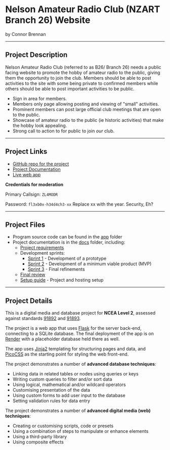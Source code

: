 # Nelson Amateur Radio Club (NZART Branch 26) Website

by Connor Brennan 


---

## Project Description

Nelson Amateur Radio Club (referred to as B26/ Branch 26) needs a public facing website to promote the hobby of amateur radio to the public, giving them the opportunity to join the club. Members should be able to post activities to the site with some being private to confirmed members while others should be able to post important activities to be public.

- Sign in area for members.
- Members only page allowing posting and viewing of "small" activities.
- Prominent members can post large official club meetings that are open to the public.
- Showcase of amateur radio to the public (ie historic activities) that make the hobby look appealing.
- Strong call to action to for public to join *our* club. 


---

## Project Links

- [GitHub repo for the project](https://github.com/waimea-chbrennan/branch26-website)
- [Project Documentation](https://waimea-chbrennan.github.io/branch26-website/)
- [Live web app](https://branch26-website.onrender.com)

**Credentials for moderation**

Primary Callsign: `ZL4MODR`

Password: `fl3xb0x-h34d4ch3-xx`
Replace xx with the year. Security, Eh?

---

## Project Files

- Program source code can be found in the [app](app/) folder
- Project documentation is in the [docs](docs/) folder, including:
   - [Project requirements](docs/0-requirements.md)
   - Development sprints:
      - [Sprint 1](docs/1-sprint-1-prototype.md) - Development of a prototype
      - [Sprint 2](docs/2-sprint-2-mvp.md) - Development of a minimum viable product (MVP)
      - [Sprint 3](docs/3-sprint-3-refinement.md) - Final refinements
   - [Final review](docs/4-review.md)
   - [Setup guide](docs/setup.md) - Project and hosting setup

---

## Project Details

This is a digital media and database project for **NCEA Level 2**, assessed against standards [91892](docs/as91892.pdf) and [91893](docs/as91892.pdf).

The project is a web app that uses [Flask](https://flask.palletsprojects.com) for the server back-end, connecting to a SQLite database. The final deployment of the app is on [Render](https://render.com/) with a placeholder database held there as well.

The app uses [Jinja2](https://jinja.palletsprojects.com/templates/) templating for structuring pages and data, and [PicoCSS](https://picocss.com/) as the starting point for styling the web front-end.

The project demonstrates a number of **advanced database techniques**:
- Linking data in related tables or nodes using queries or keys
- Writing custom queries to filter and/or sort data
- Using logical, mathematical and/or wildcard operators
- Customising presentation of the data
- Using custom forms to add user input to the database
- Setting validation rules for data entry

The project demonstrates a number of **advanced digital media (web) techniques**:
- Creating or customising scripts, code or presets
- Using a combination of steps to manipulate or enhance elements
- Using a third-party library
- Using composite effects



